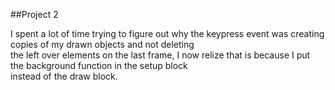 ##Project 2  

I spent a lot of time trying to figure out why the keypress event was creating copies of my drawn objects and not deleting  
the left over elements on the last frame, I now relize that is because I put the background function in the setup block  
instead of the draw block.
